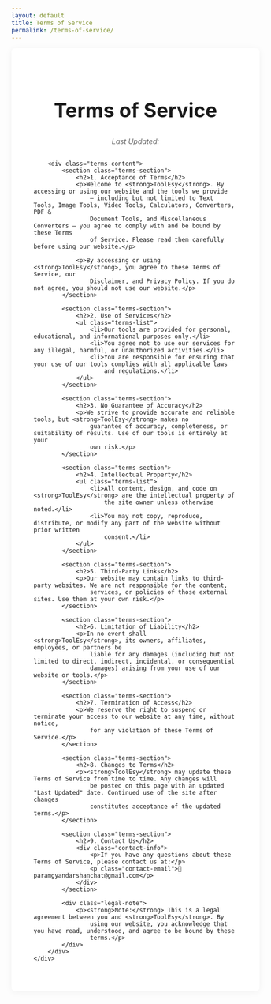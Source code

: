 ```yaml
---
layout: default
title: Terms of Service
permalink: /terms-of-service/
---
```


<style>
    .content-box {
        background: white;
        border-radius: 8px;
        padding: 25px;
        box-shadow: 0 2px 15px rgba(0, 0, 0, 0.05);
        margin-bottom: 25px;
    }

    .terms-container {
        padding: 20px;
        max-width: 1000px;
        margin: 0 auto;
    }

    .terms-container h1 {
        color: var(--primary);
        text-align: center;
        margin-bottom: 10px;
        font-size: 2.5rem;
        border-bottom: 3px solid var(--primary);
        padding-bottom: 15px;
    }

    .last-updated {
        text-align: center;
        color: #666;
        font-style: italic;
        margin-bottom: 30px;
        font-size: 0.9rem;
    }

    .terms-content {
        line-height: 1.8;
        color: #333;
    }

    .terms-section {
        margin-bottom: 30px;
        padding: 20px;
        background: #f8f9fa;
        border-radius: 8px;
        border-left: 4px solid var(--primary);
    }

    .terms-section h2 {
        color: var(--primary);
        margin-bottom: 15px;
        font-size: 1.4rem;
        border-bottom: 1px solid #ddd;
        padding-bottom: 8px;
    }

    .terms-section p {
        margin-bottom: 15px;
        text-align: justify;
    }

    .terms-list {
        margin: 15px 0;
        padding-left: 30px;
    }

    .terms-list li {
        margin-bottom: 10px;
    }

    .terms-section strong {
        color: var(--primary);
    }

    .contact-info {
        background: #e8f4ff;
        padding: 20px;
        border-radius: 8px;
        margin-top: 15px;
    }

    .contact-email {
        font-weight: 600;
        color: var(--primary);
        font-size: 1.1rem;
        margin: 10px 0 0 0;
    }

    .legal-note {
        background: #fff3cd;
        border: 1px solid #ffeaa7;
        border-radius: 6px;
        padding: 20px;
        margin-top: 30px;
        text-align: center;
    }

    .legal-note p {
        margin: 0;
        color: #856404;
    }

    /* Responsive Styles */
    @media (max-width: 768px) {
        .terms-container {
            padding: 15px;
        }

        .terms-container h1 {
            font-size: 2rem;
        }

        .terms-section {
            padding: 15px;
            margin-bottom: 20px;
        }

        .terms-section h2 {
            font-size: 1.2rem;
        }

        .terms-list {
            padding-left: 20px;
        }

        .contact-info {
            padding: 15px;
        }
    }
</style>

<div class="content-box">
    <div class="terms-container">
        <h1>Terms of Service</h1>
        <p class="last-updated">Last Updated: <span id="currentDate"></span></p>

        <div class="terms-content">
            <section class="terms-section">
                <h2>1. Acceptance of Terms</h2>
                <p>Welcome to <strong>ToolEsy</strong>. By accessing or using our website and the tools we provide
                    — including but not limited to Text Tools, Image Tools, Video Tools, Calculators, Converters, PDF &
                    Document Tools, and Miscellaneous Converters — you agree to comply with and be bound by these Terms
                    of Service. Please read them carefully before using our website.</p>

                <p>By accessing or using <strong>ToolEsy</strong>, you agree to these Terms of Service, our
                    Disclaimer, and Privacy Policy. If you do not agree, you should not use our website.</p>
            </section>

            <section class="terms-section">
                <h2>2. Use of Services</h2>
                <ul class="terms-list">
                    <li>Our tools are provided for personal, educational, and informational purposes only.</li>
                    <li>You agree not to use our services for any illegal, harmful, or unauthorized activities.</li>
                    <li>You are responsible for ensuring that your use of our tools complies with all applicable laws
                        and regulations.</li>
                </ul>
            </section>

            <section class="terms-section">
                <h2>3. No Guarantee of Accuracy</h2>
                <p>We strive to provide accurate and reliable tools, but <strong>ToolEsy</strong> makes no
                    guarantee of accuracy, completeness, or suitability of results. Use of our tools is entirely at your
                    own risk.</p>
            </section>

            <section class="terms-section">
                <h2>4. Intellectual Property</h2>
                <ul class="terms-list">
                    <li>All content, design, and code on <strong>ToolEsy</strong> are the intellectual property of
                        the site owner unless otherwise noted.</li>
                    <li>You may not copy, reproduce, distribute, or modify any part of the website without prior written
                        consent.</li>
                </ul>
            </section>

            <section class="terms-section">
                <h2>5. Third-Party Links</h2>
                <p>Our website may contain links to third-party websites. We are not responsible for the content,
                    services, or policies of those external sites. Use them at your own risk.</p>
            </section>

            <section class="terms-section">
                <h2>6. Limitation of Liability</h2>
                <p>In no event shall <strong>ToolEsy</strong>, its owners, affiliates, employees, or partners be
                    liable for any damages (including but not limited to direct, indirect, incidental, or consequential
                    damages) arising from your use of our website or tools.</p>
            </section>

            <section class="terms-section">
                <h2>7. Termination of Access</h2>
                <p>We reserve the right to suspend or terminate your access to our website at any time, without notice,
                    for any violation of these Terms of Service.</p>
            </section>

            <section class="terms-section">
                <h2>8. Changes to Terms</h2>
                <p><strong>ToolEsy</strong> may update these Terms of Service from time to time. Any changes will
                    be posted on this page with an updated "Last Updated" date. Continued use of the site after changes
                    constitutes acceptance of the updated terms.</p>
            </section>

            <section class="terms-section">
                <h2>9. Contact Us</h2>
                <div class="contact-info">
                    <p>If you have any questions about these Terms of Service, please contact us at:</p>
                    <p class="contact-email">📧 paramgyandarshanchat@gmail.com</p>
                </div>
            </section>

            <div class="legal-note">
                <p><strong>Note:</strong> This is a legal agreement between you and <strong>ToolEsy</strong>. By
                    using our website, you acknowledge that you have read, understood, and agree to be bound by these
                    terms.</p>
            </div>
        </div>
    </div>
</div>

<script>
    // Set current date automatically
    document.addEventListener('DOMContentLoaded', function () {
        const currentDateElement = document.getElementById('currentDate');
        const currentDate = new Date();
        const formattedDate = currentDate.toLocaleDateString('en-US', {
            year: 'numeric',
            month: 'long',
            day: 'numeric'
        });
        currentDateElement.textContent = formattedDate;
    });
</script>